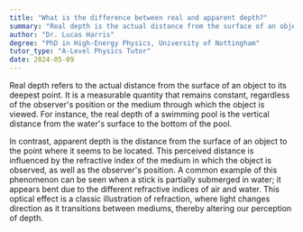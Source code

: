 ```yaml
---
title: "What is the difference between real and apparent depth?"
summary: "Real depth is the actual distance from the surface of an object to its deepest point. Apparent depth is the distance from the surface of an object to the point where it appears to be located."
author: "Dr. Lucas Harris"
degree: "PhD in High-Energy Physics, University of Nottingham"
tutor_type: "A-Level Physics Tutor"
date: 2024-05-09
---
```


Real depth refers to the actual distance from the surface of an object to its deepest point. It is a measurable quantity that remains constant, regardless of the observer's position or the medium through which the object is viewed. For instance, the real depth of a swimming pool is the vertical distance from the water's surface to the bottom of the pool.

In contrast, apparent depth is the distance from the surface of an object to the point where it seems to be located. This perceived distance is influenced by the refractive index of the medium in which the object is observed, as well as the observer's position. A common example of this phenomenon can be seen when a stick is partially submerged in water; it appears bent due to the different refractive indices of air and water. This optical effect is a classic illustration of refraction, where light changes direction as it transitions between mediums, thereby altering our perception of depth.
    